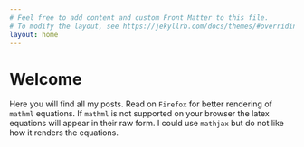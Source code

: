 ```yaml
---
# Feel free to add content and custom Front Matter to this file.
# To modify the layout, see https://jekyllrb.com/docs/themes/#overriding-theme-defaults
layout: home
---
```

# Welcome

Here you will find all my posts. Read on `Firefox` for better rendering of
`mathml` equations. If `mathml` is not supported on your browser the latex
equations will appear in their raw form. I could use `mathjax` but do not like
how it renders the equations.
